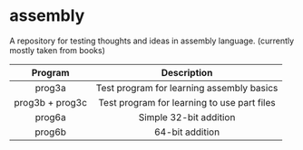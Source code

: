 # assembly
A repository for testing thoughts and ideas in assembly language.
(currently mostly taken from books)

| Program         | Description                                 |
|:---------------:|:-------------------------------------------:|
| prog3a          | Test program for learning assembly basics   |
| prog3b + prog3c | Test program for learning to use part files |
| prog6a          | Simple 32-bit addition                      |
| prog6b          | 64-bit addition                             |
